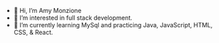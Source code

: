 - 👋 Hi, I’m Amy Monzione
- 👀 I’m interested in full stack development.
- 🌱 I’m currently learning MySql and practicing Java, JavaScript, HTML, CSS, & React.


<!---
CodingVegas/CodingVegas is a ✨ special ✨ repository because its `README.md` (this file) appears on your GitHub profile.
You can click the Preview link to take a look at your changes.
--->
